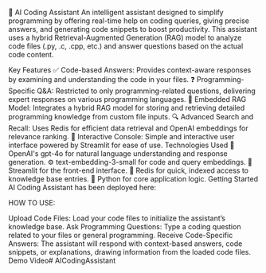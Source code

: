 🤖 AI Coding Assistant
An intelligent assistant designed to simplify programming by offering real-time help on coding queries, giving precise answers, and generating code snippets to boost productivity. This assistant uses a hybrid Retrieval-Augmented Generation (RAG) model to analyze code files (.py, .c, .cpp, etc.) and answer questions based on the actual code content.

Key Features
✅ Code-based Answers: Provides context-aware responses by examining and understanding the code in your files.
❓ Programming-Specific Q&A: Restricted to only programming-related questions, delivering expert responses on various programming languages.
📜 Embedded RAG Model: Integrates a hybrid RAG model for storing and retrieving detailed programming knowledge from custom file inputs.
🔍 Advanced Search and Recall: Uses Redis for efficient data retrieval and OpenAI embeddings for relevance ranking.
🧩 Interactive Console: Simple and interactive user interface powered by Streamlit for ease of use.
Technologies Used
🤖 OpenAI's gpt-4o for natural language understanding and response generation.
⚙️ text-embedding-3-small for code and query embeddings.
🧩 Streamlit for the front-end interface.
📅 Redis for quick, indexed access to knowledge base entries.
🐍 Python for core application logic.
Getting Started
AI Coding Assistant has been deployed here:

HOW TO USE:

Upload Code Files: Load your code files to initialize the assistant’s knowledge base.
Ask Programming Questions: Type a coding question related to your files or general programming.
Receive Code-Specific Answers: The assistant will respond with context-based answers, code snippets, or explanations, drawing information from the loaded code files.
Demo Video# AICodingAssistant
